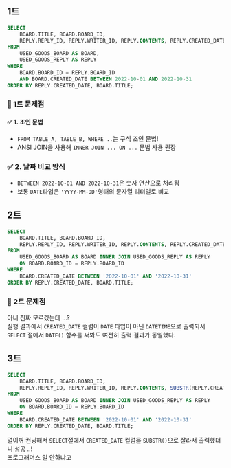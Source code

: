 ## 1트
```SQL
SELECT 
    BOARD.TITLE, BOARD.BOARD_ID, 
    REPLY.REPLY_ID, REPLY.WRITER_ID, REPLY.CONTENTS, REPLY.CREATED_DATE
FROM 
    USED_GOODS_BOARD AS BOARD, 
    USED_GOODS_REPLY AS REPLY
WHERE 
    BOARD.BOARD_ID = REPLY.BOARD_ID
    AND BOARD.CREATED_DATE BETWEEN 2022-10-01 AND 2022-10-31
ORDER BY REPLY.CREATED_DATE, BOARD.TITLE;
```

### 🍒 1트 문제점
#### ✅ 1. 조인 문법
- `FROM TABLE_A, TABLE_B, WHERE ..`는 구식 조인 문법!
- ANSI JOIN을 사용해 `INNER JOIN ... ON ...` 문법 사용 권장

### ✅ 2. 날짜 비교 방식
- `BETWEEN 2022-10-01 AND 2022-10-31`은 숫자 연산으로 처리됨
- 보통 `DATE`타입은 `'YYYY-MM-DD'`형태의 문자열 리터럴로 비교

## 2트
```SQL
SELECT 
    BOARD.TITLE, BOARD.BOARD_ID, 
    REPLY.REPLY_ID, REPLY.WRITER_ID, REPLY.CONTENTS, REPLY.CREATED_DATE
FROM 
    USED_GOODS_BOARD AS BOARD INNER JOIN USED_GOODS_REPLY AS REPLY
    ON BOARD.BOARD_ID = REPLY.BOARD_ID
WHERE 
    BOARD.CREATED_DATE BETWEEN '2022-10-01' AND '2022-10-31'
ORDER BY REPLY.CREATED_DATE, BOARD.TITLE;
```

### 🍒 2트 문제점
아니 진짜 모르겠는데 ...?  
실행 결과에서 `CREATED_DATE` 컬럼이 `DATE` 타입이 아닌 `DATETIME`으로 출력되서  
`SELECT` 절에서 `DATE()` 함수를 써봐도 여전히 출력 결과가 동일했다.  

## 3트
```SQL
SELECT 
    BOARD.TITLE, BOARD.BOARD_ID, 
    REPLY.REPLY_ID, REPLY.WRITER_ID, REPLY.CONTENTS, SUBSTR(REPLY.CREATED_DATE, 1, 10) AS CREATED_DATE
FROM 
    USED_GOODS_BOARD AS BOARD INNER JOIN USED_GOODS_REPLY AS REPLY
    ON BOARD.BOARD_ID = REPLY.BOARD_ID
WHERE 
    BOARD.CREATED_DATE BETWEEN '2022-10-01' AND '2022-10-31'
ORDER BY REPLY.CREATED_DATE, BOARD.TITLE;
```
얼이꺼 컨닝해서 `SELECT`절에서 `CREATED_DATE` 컬럼을 `SUBSTR()`으로 잘라서 출력했더니 성공 ..!  
프로그래머스 일 안하냐고
